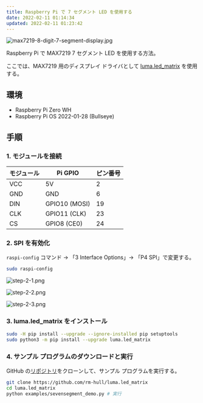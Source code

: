 ```yaml
---
title: Raspberry Pi で 7 セグメント LED を使用する
date: 2022-02-11 01:14:34
updated: 2022-02-11 01:23:42
---
```


![max7219-8-digit-7-segment-display.jpg](using-seven-segment-displays-on-raspberry-pi/max7219-8-digit-7-segment-display.jpg)

Raspberry Pi で MAX7219 7 セグメント LED を使用する方法。

ここでは、MAX7219 用のディスプレイ ドライバとして [luma.led_matrix][1] を使用する。
<!-- more -->
## 環境

- Raspberry Pi Zero WH
- Raspberry Pi OS 2022-01-28 (Bullseye)

## 手順

### 1. モジュールを接続

| モジュール | Pi GPIO       | ピン番号 |
| ---------- | ------------- | -------- |
| VCC        | 5V            | 2        |
| GND        | GND           | 6        |
| DIN        | GPIO10 (MOSI) | 19       |
| CLK        | GPIO11 (CLK)  | 23       |
| CS         | GPIO8 (CE0)   | 24       |

### 2. SPI を有効化

`raspi-config` コマンド -> 「3 Interface Options」-> 「P4 SPI」で変更する。

```bash
sudo raspi-config
```

![step-2-1.png](using-seven-segment-displays-on-raspberry-pi/step-2-1.png)

![step-2-2.png](using-seven-segment-displays-on-raspberry-pi/step-2-2.png)

![step-2-3.png](using-seven-segment-displays-on-raspberry-pi/step-2-3.png)

### 3. luma.led_matrix をインストール

```bash
sudo -H pip install --upgrade --ignore-installed pip setuptools
sudo python3 -m pip install --upgrade luma.led_matrix
```

### 4. サンプル プログラムのダウンロードと実行

GitHub の[リポジトリ][2]をクローンして、サンプル プログラムを実行する。

```bash
git clone https://github.com/rm-hull/luma.led_matrix
cd luma.led_matrix
python examples/sevensegment_demo.py # 実行
```

[1]: https://luma-led-matrix.readthedocs.io/
[2]: https://github.com/rm-hull/luma.led_matrix
